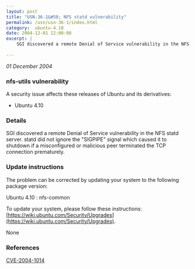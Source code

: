 ```yaml
---
layout: post
title: "USN-36-1&#58; NFS statd vulnerability"
permalink: /usn/usn-36-1/index.html
category:  ubuntu-4.10
date: 2004-12-01 12:00:00
excerpt: |
    SGI discovered a remote Denial of Service vulnerability in the NFS statd server. statd did not ignore the &quot;SIGPIPE&quot; signal which caused it to shutdown if a misconfigured or malicious peer terminated the TCP connection prematurely.
    
--- 
```

 
 

*01 December 2004*

### nfs-utils vulnerability

A security issue affects these releases of Ubuntu and its derivatives:

* Ubuntu 4.10

### Details

SGI discovered a remote Denial of Service vulnerability in the NFS statd server. statd did not ignore the &quot;SIGPIPE&quot; signal which caused it to shutdown if a misconfigured or malicious peer terminated the TCP connection prematurely.

### Update instructions

The problem can be corrected by updating your system to the following package version:

Ubuntu 4.10
 : nfs-common 

To update your system, please follow these instructions: [https://wiki.ubuntu.com/Security/Upgrades](https://wiki.ubuntu.com/Security/Upgrades).

None

### References

 
 [CVE-2004-1014](http://people.ubuntu.com/~ubuntu-security/cve/CVE-2004-1014)
 

